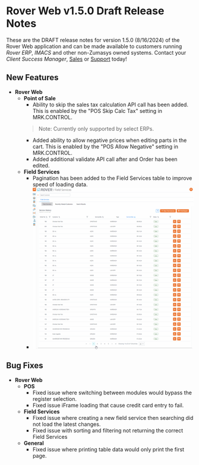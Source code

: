 # Rover Web v1.5.0 Draft Release Notes

<badge text= "Version 1.5.0 - Draft" vertical="middle" />

<PageHeader />

These are the DRAFT release notes for version 1.5.0 (8/16/2024) of the Rover Web application and can be made available to customers running _Rover ERP_, _IMACS_ and other non-Zumasys owned systems. Contact your _Client Success Manager_, [Sales](mailto:sales@zumasys.com?subject=Rover%20Web%20v1.5.0) or [Support](mailto:help@zumasys.com?subject=Rover%20Web%20v1.5.0) today!

## New Features
- **Rover Web**
  - **Point of Sale**
    - Ability to skip the sales tax calculation API call has been added. This is enabled by the "POS Skip Calc Tax" setting in MRK.CONTROL.
    > Note: Currently only supported by select ERPs.
    - Added ability to allow negative prices when editing parts in the cart. This is enabled by the "POS Allow Negative" setting in MRK.CONTROL.
    - Added additional validate API call after and Order has been edited.
  - **Field Services**
    - Pagination has been added to the Field Services table to improve speed of loading data.
    - ![Field Service Pagination](./field-service-pagination.gif)
## Bug Fixes

- **Rover Web**
  - **POS**
    - Fixed issue where switching between modules would bypass the register selection.
    - Fixed issue iFrame loading that cause credit card entry to fail.
  - **Field Services**
    - Fixed issue where creating a new field service then searching did not load the latest changes.
    - Fixed issue with sorting and filtering not returning the correct Field Services
  - **General**
    - Fixed issue where printing table data would only print the first page.
<PageFooter />